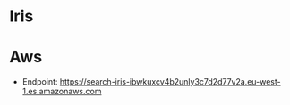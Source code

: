 Iris
===================

# Aws
- Endpoint: https://search-iris-ibwkuxcv4b2unly3c7d2d77v2a.eu-west-1.es.amazonaws.com
